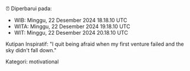 ⏰ Diperbarui pada:
- WIB: Minggu, 22 Desember 2024 18.18.10 UTC
- WITA: Minggu, 22 Desember 2024 19.18.10 UTC
- WIT: Minggu, 22 Desember 2024 20.18.10 UTC

Kutipan Inspiratif:
"I quit being afraid when my first venture failed and the sky didn't fall down."


Kategori: motivational

